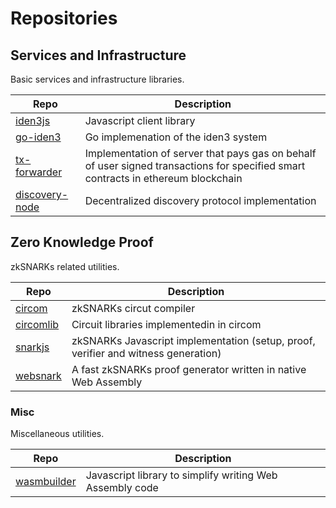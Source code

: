 # Repositories


## Services and Infrastructure
Basic services and infrastructure libraries.

| Repo |	Description |
|------|--------------------|
| [iden3js](https://github.com/iden3/iden3js) | 	Javascript client library |
| [go-iden3](https://github.com/iden3/go-iden3-core) | 	Go implemenation of the iden3 system |
| [tx-forwarder](https://github.com/iden3/tx-forwarder) | 	Implementation of server that pays gas on behalf of user signed transactions for specified smart contracts in ethereum blockchain |
| [discovery-node](https://github.com/iden3/discovery-node) | 	Decentralized discovery protocol implementation |




## Zero Knowledge Proof
zkSNARKs related utilities.

| Repo | 	Description |
|------|--------------------|
| [circom](https://github.com/iden3/circom) | 	zkSNARKs circut compiler |
| [circomlib](https://github.com/iden3/circomlib) | 	Circuit libraries implementedin in circom |
| [snarkjs](https://github.com/iden3/snarkjs) | 	zkSNARKs Javascript implementation (setup, proof, verifier and witness generation) |
| [websnark](https://github.com/iden3/websnark) | 	A fast zkSNARKs proof generator written in native Web Assembly |


### Misc
Miscellaneous utilities.

| Repo | 	Description |
|------|--------------------|
| [wasmbuilder](https://github.com/iden3/wasmbuilder) | 	Javascript library to simplify writing Web Assembly code |
